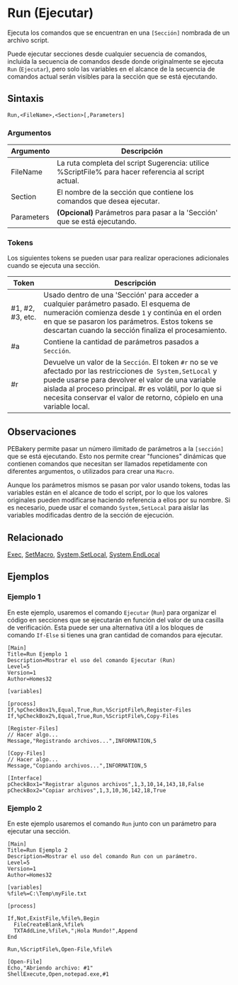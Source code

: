 # Run (Ejecutar)

Ejecuta los comandos que se encuentran en una `[Sección]` nombrada de un archivo script.

Puede ejecutar secciones desde cualquier secuencia de comandos, incluida la secuencia de comandos desde donde originalmente se ejecuta `Run` (`Ejecutar`), pero solo las variables en el alcance de la secuencia de comandos actual serán visibles para la sección que se está ejecutando.

## Sintaxis

```pebakery
Run,<FileName>,<Section>[,Parameters]
```

### Argumentos

| Argumento | Descripción |
| --- | --- |
| FileName | La ruta completa del script Sugerencia: utilice %ScriptFile% para hacer referencia al script actual. |
| Section | El nombre de la sección que contiene los comandos que desea ejecutar. |
| Parameters | **(Opcional)** Parámetros para pasar a la 'Sección' que se está ejecutando. |

### Tokens

Los siguientes tokens se pueden usar para realizar operaciones adicionales cuando se ejecuta una sección.

| Token | Descripción |
| --- | --- |
| #1, #2, #3, etc. | Usado dentro de una 'Sección' para acceder a cualquier parámetro pasado. El esquema de numeración comienza desde `1` y continúa en el orden en que se pasaron los parámetros. Estos tokens se descartan cuando la sección finaliza el procesamiento. |
| #a | Contiene la cantidad de parámetros pasados a `Sección`. |
| #r | Devuelve un valor de la `Sección`. El token `#r` no se ve afectado por las restricciones de` System,SetLocal` y puede usarse para devolver el valor de una variable aislada al proceso principal. #r es volátil, por lo que si necesita conservar el valor de retorno, cópielo en una variable local. |

## Observaciones

PEBakery permite pasar un número ilimitado de parámetros a la `[sección]` que se está ejecutando. Esto nos permite crear "funciones" dinámicas que contienen comandos que necesitan ser llamados repetidamente con diferentes argumentos, o utilizados para crear una `Macro`.

Aunque los parámetros mismos se pasan por valor usando tokens, todas las variables están en el alcance de todo el script, por lo que los valores originales pueden modificarse haciendo referencia a ellos por su nombre. Si es necesario, puede usar el comando `System,SetLocal` para aislar las variables modificadas dentro de la sección de ejecución.

## Relacionado

[Exec](./Exec.md), [SetMacro](../Control/SetMacro.md), [System,SetLocal](../System/SetLocal.md), [System,EndLocal](../System/EndLocal.md)

## Ejemplos

### Ejemplo 1

En este ejemplo, usaremos el comando `Ejecutar` (`Run`) para organizar el código en secciones que se ejecutarán en función del valor de una casilla de verificación. Esta puede ser una alternativa útil a los bloques de comando `If-Else` si tienes una gran cantidad de comandos para ejecutar.

```pebakery
[Main]
Title=Run Ejemplo 1
Description=Mostrar el uso del comando Ejecutar (Run)
Level=5
Version=1
Author=Homes32

[variables]

[process]
If,%pCheckBox1%,Equal,True,Run,%ScriptFile%,Register-Files
If,%pCheckBox2%,Equal,True,Run,%ScriptFile%,Copy-Files

[Register-Files]
// Hacer algo...
Message,"Registrando archivos...",INFORMATION,5

[Copy-Files]
// Hacer algo...
Message,"Copiando archivos...",INFORMATION,5

[Interface]
pCheckBox1="Registrar algunos archivos",1,3,10,14,143,18,False
pCheckBox2="Copiar archivos",1,3,10,36,142,18,True
```

### Ejemplo 2

En este ejemplo usaremos el comando `Run` junto con un parámetro para ejecutar una sección.

```pebakery
[Main]
Title=Run Ejemplo 2
Description=Mostrar el uso del comando Run con un parámetro.
Level=5
Version=1
Author=Homes32

[variables]
%file%=C:\Temp\myFile.txt

[process]

If,Not,ExistFile,%file%,Begin
  FileCreateBlank,%file%
  TXTAddLine,%file%,"¡Hola Mundo!",Append
End

Run,%ScriptFile%,Open-File,%file%

[Open-File]
Echo,"Abriendo archivo: #1"
ShellExecute,Open,notepad.exe,#1
```
